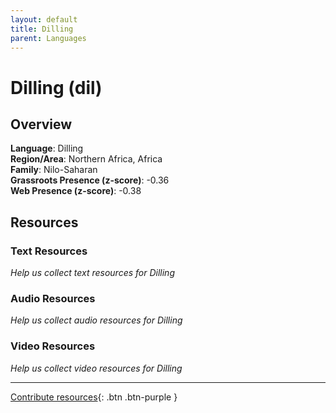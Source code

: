 ```yaml
---
layout: default
title: Dilling
parent: Languages
---
```


# Dilling (dil)

## Overview

**Language**: Dilling  
**Region/Area**: Northern Africa, Africa  
**Family**: Nilo-Saharan  
**Grassroots Presence (z-score)**: -0.36  
**Web Presence (z-score)**: -0.38  

## Resources

### Text Resources
*Help us collect text resources for Dilling*

### Audio Resources
*Help us collect audio resources for Dilling*

### Video Resources
*Help us collect video resources for Dilling*

---

[Contribute resources](https://forms.office.com/e/1SfLJx3u1r){: .btn .btn-purple }
